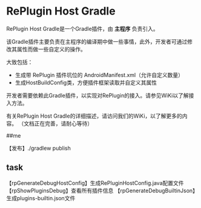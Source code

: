 # RePlugin Host Gradle

RePlugin Host Gradle是一个Gradle插件，由 **主程序** 负责引入。

该Gradle插件主要负责在主程序的编译期中做一些事情，此外，开发者可通过修改其属性而做一些自定义的操作。

大致包括：

* 生成带 RePlugin 插件坑位的 AndroidManifest.xml（允许自定义数量）
* 生成HostBuildConfig类，方便插件框架读取并自定义其属性

开发者需要依赖此Gradle插件，以实现对RePlugin的接入。请参见WiKi以了解接入方法。

有关RePlugin Host Gradle的详细描述，请访问我们的WiKi，以了解更多的内容。
（文档正在完善，请耐心等待）

##me

【发布】./gradlew publish

##  task
【rpGenerateDebugHostConfig】生成RePluginHostConfig.java配置文件
【rpShowPluginsDebug】查看所有插件信息
【rpGenerateDebugBuiltinJson】生成plugins-builtin.json文件